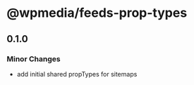 # @wpmedia/feeds-prop-types

## 0.1.0

### Minor Changes

- add initial shared propTypes for sitemaps

